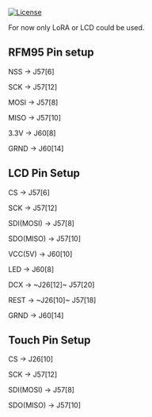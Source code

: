 [![License](https://img.shields.io/badge/License-BSD%203--Clause-blue.svg)](https://opensource.org/licenses/BSD-3-Clause)


For now only LoRA or LCD could be used. 

RFM95 Pin setup
---

NSS -> J57[6]

SCK -> J57[12]

MOSI -> J57[8]

MISO -> J57[10]

3.3V -> J60[8]

GRND -> J60[14]



LCD Pin Setup
---

CS -> J57[6]

SCK -> J57[12]

SDI(MOSI) -> J57[8]

SDO(MISO) -> J57[10]

VCC(5V) -> J60[10]

LED -> J60[8]

DCX -> ~J26[12]~ J57[20]

REST -> ~J26[10]~ J57[18]

GRND -> J60[14]


Touch Pin Setup
--- 

CS -> J26[10]

SCK -> J57[12]

SDI(MOSI) -> J57[8]

SDO(MISO) -> J57[10]
